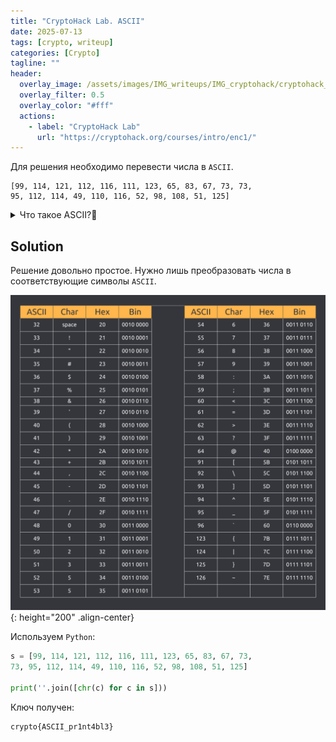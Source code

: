 ```yaml
---
title: "CryptoHack Lab. ASCII"
date: 2025-07-13
tags: [crypto, writeup]  
categories: [Crypto]
tagline: ""
header:
  overlay_image: /assets/images/IMG_writeups/IMG_cryptohack/cryptohack_logo.webp
  overlay_filter: 0.5 
  overlay_color: "#fff"
  actions:
    - label: "СryptoHack Lab"
      url: "https://cryptohack.org/courses/intro/enc1/"
---
```


Для решения необходимо перевести числа в `ASCII`.

```
[99, 114, 121, 112, 116, 111, 123, 65, 83, 67, 73, 73, 
95, 112, 114, 49, 110, 116, 52, 98, 108, 51, 125]
```

<details>
<summary>Что такое ASCII?🤔</summary> <br>
  
[ASCII](https://ru.wikipedia.org/wiki/ASCII) — это 7-битная кодировка, способная представить 128 различных символов. К этим символам относятся английские (и только они) буквы (как строчные, так и заглавные), цифры, знаки препинания и набор управляющих кодов, используемых для специальных целей, например, для обозначения конца строки или конца файла. 

</details>

## Solution

Решение довольно простое. Нужно лишь преобразовать числа в соответствующие символы `ASCII`. 

![IMG](/assets/images/IMG_writeups/IMG_cryptohack/IMG_ascii/1.png){: height="200" .align-center}

Используем `Python`:

```python
s = [99, 114, 121, 112, 116, 111, 123, 65, 83, 67, 73, 
73, 95, 112, 114, 49, 110, 116, 52, 98, 108, 51, 125]

print(''.join([chr(c) for c in s]))
```

Ключ получен:

```
crypto{ASCII_pr1nt4bl3}
```
